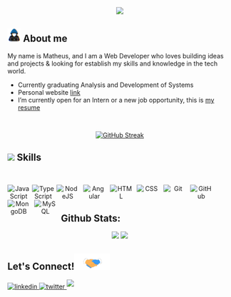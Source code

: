 <p align="center">
  <a href="https://github.com/DenverCoder1/readme-typing-svg"><img src="https://readme-typing-svg.herokuapp.com?font=Time+New+Roman&color=cyan&size=20&center=true&vCenter=true&width=600&height=50&lines=I+am+a+Front-End+Developer;"></a>
</p>

## <picture><img src = "https://github.com/0xAbdulKhalid/0xAbdulKhalid/raw/main/assets/mdImages/about_me.gif" width = 30px></picture> **About me**

My name is Matheus, and I am a Web Developer who loves building ideas and projects & looking for establish my skills and knowledge in the tech world.
- Currently graduating Analysis and Development of Systems
- Personal website [link](https://m-tonon.github.io/portfolio/)
- I’m currently open for an Intern or a new job opportunity, this is [my resume](https://)

<br>
<div align="center">
  
[![GitHub Streak](https://streak-stats.demolab.com/?user=m-tonon&theme=dark)](https://git.io/streak-stats)

</div>

## <img src="https://media2.giphy.com/media/QssGEmpkyEOhBCb7e1/giphy.gif?cid=ecf05e47a0n3gi1bfqntqmob8g9aid1oyj2wr3ds3mg700bl&rid=giphy.gif" width ="25"><b> Skills</b>
<br>

<p align="center">

<img align="left" alt="JavaScript" width="50px" style="padding-right:5px;" src="https://www.svgrepo.com/show/349419/javascript.svg" />
<img align="left" alt="TypeScript" width="50px" style="padding-right:5px;" src="https://www.svgrepo.com/show/349540/typescript.svg" />
<img align="left" alt="NodeJS" width="50px" style="padding-right:10px;" src="https://www.svgrepo.com/show/378837/node.svg" />
<img align="left" alt="Angular" width="50px" style="padding-right:10px;" src="https://www.svgrepo.com/show/353396/angular-icon.svg" />
<img align="left" alt="HTML" width="50px" style="padding-right:10px;" src="https://www.svgrepo.com/show/349402/html5.svg" />
<img align="left" alt="CSS" width="50px" style="padding-right:10px;" src="https://www.svgrepo.com/show/373535/css.svg" />
<img align="left" alt="Git" width="50px" style="padding-right:10px;" src="https://cdn.jsdelivr.net/gh/devicons/devicon/icons/git/git-original.svg" />
<img align="left" alt="GitHub" width="50px" style="padding-right:10px;" src="https://www.svgrepo.com/show/439171/github.svg" />
<img align="left" alt="MongoDB" width="50px" style="padding-right:10px;" src="https://www.svgrepo.com/show/331488/mongodb.svg" />
<img align="left" alt="MySQL" width="50px" style="padding-right:10px;" src="https://www.svgrepo.com/show/373848/mysql.svg" />

<br><br>
## Github Stats:

<p align="center">
  
  <img src="https://github-readme-stats.vercel.app/api?username=m-tonon&count_private=true&show_icons=true&theme=dracula&line_height=33">
  <img src="https://github-readme-stats.vercel.app/api/top-langs/?username=m-tonon&count_private=true&hide=html,scss,ejs&theme=dracula&line_height=10">

</p>

## <b> Let's Connect!</b><img src="https://github.com/0xAbdulKhalid/0xAbdulKhalid/raw/main/assets/mdImages/handshake.gif" width ="80">
<div align='left'>

<a href="https://linkedin.com/in/matheustonon" target="_blank">
<img src="https://img.shields.io/badge/linkedin  -%2300acee.svg?color=405DE6&style=for-the-badge&logo=linkedin&logoColor=white" alt=linkedin style="margin-bottom: 5px;"/>
</a>

<a href="https://twitter.com/m-tonon" target="_blank">
<img src="https://img.shields.io/badge/twitter-%2300acee.svg?color=1DA1F2&style=for-the-badge&logo=twitter&logoColor=white" alt=twitter style="margin-bottom: 5px;"/>
</a>

<a href="mailto:math.tonon@gmail.com" target="_blank">
<img src="https://img.shields.io/badge/gmail-%23EA4335.svg?style=for-the-badge&logo=gmail&logoColor=white" t=mail style="margin-bottom: 5px;" />
</a>
</div>
<br>
<div align='center'>
</div>
<br>
